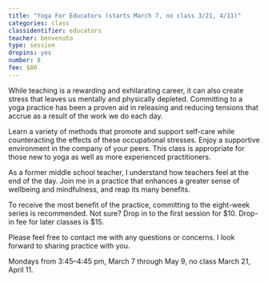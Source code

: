 ```yaml
---
title: "Yoga For Educators (starts March 7, no class 3/21, 4/11)"
categories: class
classidentifier: educators
teacher: benvenuto
type: session
dropins: yes
number: 8
fee: $80
---
```

While teaching is a rewarding and exhilarating career, it can also create stress
that leaves us mentally and physically depleted. Committing to a yoga practice
has been a proven aid in releasing and reducing tensions that accrue as a result
of the work we do each day.

Learn a variety of methods that promote and support self-care while counteracting
the effects of these occupational stresses. Enjoy a supportive environment in the
company of your peers. This class is appropriate for those new to yoga as well
as more experienced practitioners.

As a former middle school teacher, I understand how teachers feel at the end of
the day. Join me in a practice that enhances a greater sense of wellbeing and
mindfulness, and reap its many benefits.

To receive the most benefit of the practice, committing to the eight-week series
is recommended. Not sure? Drop in to the first session for $10. Drop-in fee for
later classes is $15.

Please feel free to contact me with any questions or concerns. I look forward to
sharing practice with you.

Mondays from 3:45–4:45 pm, March 7 through May 9, no class March 21, April 11.
